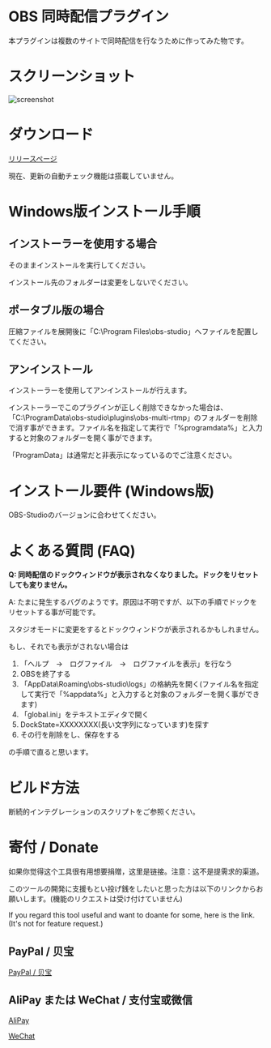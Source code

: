 <!-- Global site tag (gtag.js) - Google Analytics -->
<script async src="https://www.googletagmanager.com/gtag/js?id=UA-163314878-1"></script>
<script>
  window.dataLayer = window.dataLayer || [];
  function gtag(){dataLayer.push(arguments);}
  gtag('js', new Date());

  gtag('config', 'UA-163314878-1');
</script>

# OBS 同時配信プラグイン

本プラグインは複数のサイトで同時配信を行なうために作ってみた物です。

# スクリーンショット

![screenshot](./screenshot.jpg)


# ダウンロード

[リリースページ](https://github.com/sorayuki/obs-multi-rtmp/releases/)

現在、更新の自動チェック機能は搭載していません。


# Windows版インストール手順

## インストーラーを使用する場合

そのままインストールを実行してください。

インストール先のフォルダーは変更をしないでください。

## ポータブル版の場合

圧縮ファイルを展開後に「C:\Program Files\obs-studio」へファイルを配置してください。

## アンインストール

インストーラーを使用してアンインストールが行えます。

インストーラーでこのプラグインが正しく削除できなかった場合は、「C:\ProgramData\obs-studio\plugins\obs-multi-rtmp」のフォルダーを削除で消す事ができます。ファイル名を指定して実行で「%programdata%」と入力すると対象のフォルダーを開く事ができます。

「ProgramData」は通常だと非表示になっているのでご注意ください。


# インストール要件 (Windows版)

 OBS-Studioのバージョンに合わせてください。


# よくある質問 (FAQ)

**Q: 同時配信のドックウィンドウが表示されなくなりました。ドックをリセットしても変りません。**

A: たまに発生するバグのようです。原因は不明ですが、以下の手順でドックをリセットする事が可能です。

スタジオモードに変更をするとドックウィンドウが表示されるかもしれません。

もし、それでも表示がされない場合は

1. 「ヘルプ　→　ログファイル　→　ログファイルを表示」を行なう
2. OBSを終了する
3. 「AppData\Roaming\obs-studio\logs」の格納先を開く(ファイル名を指定して実行で「%appdata%」と入力すると対象のフォルダーを開く事ができます)
4. 「global.ini」をテキストエディタで開く
5. DockState=XXXXXXXX(長い文字列になっています)を探す
6. その行を削除をし、保存をする

の手順で直ると思います。


# ビルド方法

断続的インテグレーションのスクリプトをご参照ください。


# 寄付 / Donate

如果你觉得这个工具很有用想要捐赠，这里是链接。注意：这不是提需求的渠道。

このツールの開発に支援もとい投げ銭をしたいと思った方は以下のリンクからお願いします。(機能のリクエストは受け付けていません)

If you regard this tool useful and want to doante for some, here is the link. (It's not for feature request.)

## PayPal / 贝宝
[PayPal / 贝宝](https://paypal.me/sorayuki0)

## AliPay または WeChat / 支付宝或微信

[AliPay](./zhi.png) 

[WeChat](./wechat.jpg)
